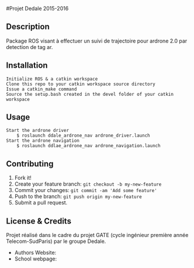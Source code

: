 #Projet Dedale 2015-2016

## Description
	
Package ROS visant à effectuer un suivi de trajectoire pour ardrone 2.0 par detection de tag ar.

## Installation

	Initialize ROS & a catkin workspace
	Clone this repo to your catkin workspace source directory
	Issue a catkin_make command
	Source the setup.bash created in the devel folder of your catkin workspace

## Usage

	Start the ardrone driver
		$ roslaunch ddale_ardrone_nav ardrone_driver.launch
	Start the ardrone navigation
		$ roslaunch ddlae_ardrone_nav ardrone_navigation.launch

## Contributing

1. Fork it!
2. Create your feature branch: `git checkout -b my-new-feature`
3. Commit your changes: `git commit -am 'Add some feature'`
4. Push to the branch: `git push origin my-new-feature`
5. Submit a pull request.

## License & Credits

Projet réalisé dans le cadre du projet GATE (cycle ingénieur première année Telecom-SudParis) par le groupe Dedale.

 + Authors Website: 
 + School webpage:
